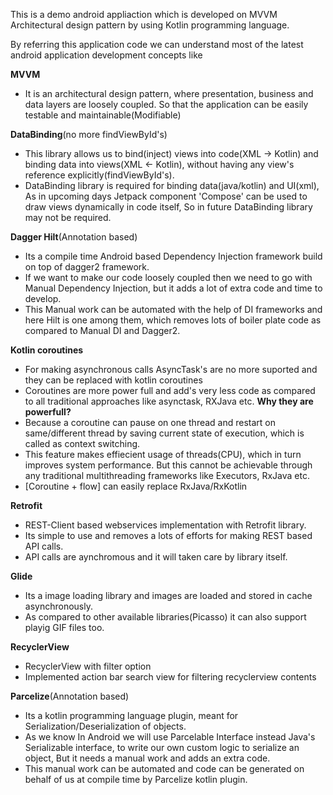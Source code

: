 This is a demo android appliaction which is developed on MVVM Architectural design pattern by using Kotlin programming language.

By referring this application code we can understand most of the latest android application development concepts like

**MVVM**
 - It is an architectural design pattern, where presentation, business and data layers are loosely coupled.
   So that the application can be easily testable and maintainable(Modifiable)
 
**DataBinding**(no more findViewById's)
 - This library allows us to bind(inject) views into code(XML -> Kotlin) and binding data into views(XML <- Kotlin),
   without having any view's reference explicitly(findViewById's).
 - DataBinding library is required for binding data(java/kotlin) and UI(xml), As in upcoming days Jetpack component 'Compose'
   can be used to draw views dynamically in code itself, So in future DataBinding library may not be required.

**Dagger Hilt**(Annotation based)
 - Its a compile time Android based Dependency Injection framework build on top of dagger2 framework.
 - If we want to make our code loosely coupled then we need to go with Manual Dependency Injection,
   but it adds a lot of extra code and time to develop. 
 - This Manual work can be automated with the help of DI frameworks and here Hilt is one among them, 
   which removes lots of boiler plate code as compared to Manual DI and Dagger2.

**Kotlin coroutines**
- For making asynchronous calls AsyncTask's are no more suported and they can be replaced with
  kotlin coroutines
- Coroutines are more power full and add's very less code as compared to all
  traditional approaches like asynctask, RXJava etc.
  **Why they are powerfull?**
- Because a coroutine can pause on one thread and restart on same/different
  thread by saving current state of execution, which is called as context switching.
- This feature makes effiecient usage of threads(CPU), which in turn improves system performance. 
  But this cannot be achievable through any traditional multithreading frameworks like Executors, RxJava etc.
- [Coroutine + flow] can easily replace RxJava/RxKotlin

**Retrofit**
- REST-Client based webservices implementation with Retrofit library.
- Its simple to use and removes a lots of efforts for making REST based API calls.
- API calls are aynchromous and it will taken care by library itself.

**Glide**
 - Its a image loading library and images are loaded and stored in cache asynchronously.
 - As compared to other available libraries(Picasso) it can also support playig GIF files too.

**RecyclerView**
 - RecyclerView with filter option
 - Implemented action bar search view for filtering recyclerview contents

**Parcelize**(Annotation based)
 - Its a kotlin programming language plugin, meant for Serialization/Deserialization of objects.
 - As we know In Android we will use Parcelable Interface instead Java's Serializable interface,
   to write our own custom logic to serialize an object, But it needs a manual work and adds an extra code.
 - This manual work can be automated and code can be generated on behalf of us at compile time by Parcelize kotlin plugin.
   

